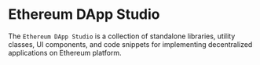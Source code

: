 # Ethereum DApp Studio
The `Ethereum DApp Studio` is a collection of standalone libraries, utility classes, UI components, and code snippets for implementing decentralized applications on Ethereum platform.
